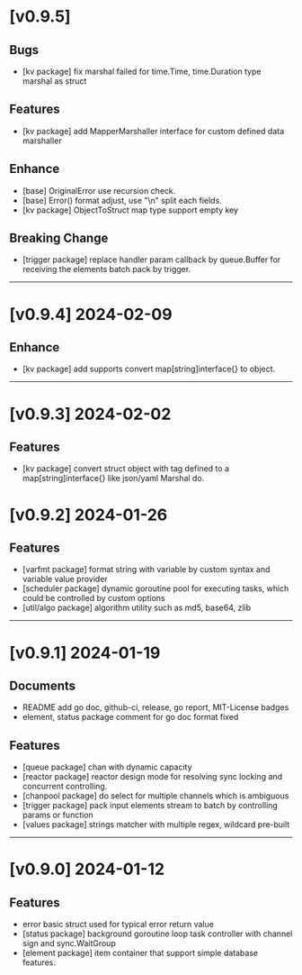 # [v0.9.5]
## Bugs
- [kv package] fix marshal failed for time.Time, time.Duration type marshal as struct
## Features
- [kv package] add MapperMarshaller interface for custom defined data marshaller
## Enhance
- [base] OriginalError use recursion check.
- [base] Error() format adjust, use "\n" split each fields.
- [kv package] ObjectToStruct map type support empty key
## Breaking Change
- [trigger package] replace handler param callback by queue.Buffer for receiving the elements batch pack by trigger.
---
# [v0.9.4] 2024-02-09
## Enhance
- [kv package] add supports convert map[string]interface{} to object.
---
# [v0.9.3] 2024-02-02
## Features
- [kv package] convert struct object with tag defined to a map[string]interface{} like json/yaml Marshal do.
# [v0.9.2] 2024-01-26
## Features
- [varfmt package] format string with variable by custom syntax and variable value provider
- [scheduler package] dynamic goroutine pool for executing tasks, which could be controlled by custom options
- [util/algo package] algorithm utility such as md5, base64, zlib
---
# [v0.9.1] 2024-01-19
## Documents
- README add go doc, github-ci, release, go report, MIT-License badges
- element, status package comment for go doc format fixed
## Features
- [queue package] chan with dynamic capacity
- [reactor package] reactor design mode for resolving sync locking and concurrent controlling.
- [chanpool package] do select for multiple channels which is ambiguous
- [trigger package] pack input elements stream to batch by controlling params or function
- [values package] strings matcher with multiple regex, wildcard pre-built
---
# [v0.9.0] 2024-01-12
## Features
- error basic struct used for typical error return value
- [status package] background goroutine loop task controller with channel sign and sync.WaitGroup
- [element package] item container that support simple database features.